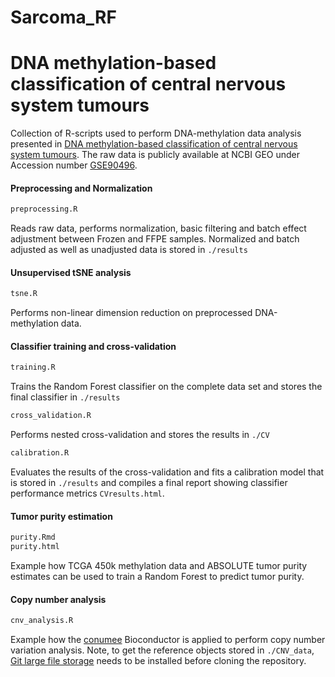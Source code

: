 # Sarcoma_RF

DNA methylation-based classification of central nervous system tumours
================

Collection of R-scripts used to perform DNA-methylation data analysis presented in [DNA methylation-based classification of central nervous system tumours](https://www.nature.com/articles/nature26000). The raw data is publicly available at NCBI GEO under Accession number [GSE90496](https://www.ncbi.nlm.nih.gov/geo/query/acc.cgi?acc=GSE90496).

#### Preprocessing and Normalization

``` r
preprocessing.R
```

Reads raw data, performs normalization, basic filtering and batch effect adjustment between Frozen and FFPE samples. Normalized and batch adjusted as well as unadjusted data is stored in `./results`

#### Unsupervised tSNE analysis

``` r
tsne.R
```

Performs non-linear dimension reduction on preprocessed DNA-methylation data.

#### Classifier training and cross-validation

``` r
training.R
```

Trains the Random Forest classifier on the complete data set and stores the final classifier in `./results`

``` r
cross_validation.R
```

Performs nested cross-validation and stores the results in `./CV`

``` r
calibration.R
```

Evaluates the results of the cross-validation and fits a calibration model that is stored in `./results` and compiles a final report showing classifier performance metrics `CVresults.html`.

#### Tumor purity estimation

``` r
purity.Rmd
purity.html
```

Example how TCGA 450k methylation data and ABSOLUTE tumor purity estimates can be used to train a Random Forest to predict tumor purity.

#### Copy number analysis

``` r
cnv_analysis.R
```

Example how the [conumee](http://bioconductor.org/packages/release/bioc/html/conumee.html) Bioconductor is applied to perform copy number variation analysis. Note, to get the reference objects stored in `./CNV_data`, [Git large file storage](https://git-lfs.github.com/) needs to be installed before cloning the repository.
